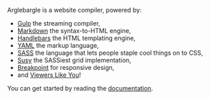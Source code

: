 Arglebargle is a website compiler, powered by:
 * [Gulp](http://gulpjs.com/) the streaming compiler, 
 * [Markdown](http://daringfireball.net/projects/markdown/syntax) the syntax-to-HTML engine, 
 * [Handlebars](http://handlebarsjs.com/) the HTML templating engine, 
 * [YAML](http://www.yaml.org/) the markup language,
 * [SASS](http://sass-lang.com/) the language that lets people staple cool things on to CSS, 
 * [Susy](http://susy.oddbird.net/) the SASSiest grid implementation,
 * [Breakpoint](http://breakpoint-sass.com/) for responsive design,
 * and [Viewers Like You](http://tvtropes.org/pmwiki/pmwiki.php/Main/ViewersLikeYou)!

You can get started by reading the [documentation](readme.html). 
